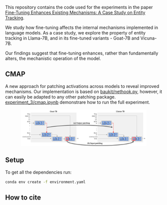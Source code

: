 This repository contains the code used for the experiments in the paper [Fine-Tuning Enhances Existing Mechanisms: A Case Study on Entity Tracking]().

We study how fine-tuning affects the internal mechanisms implemented in language models. As a case study, we explore the property of entity tracking in Llama-7B, and in its fine-tuned variants - Goat-7B and Vicuna-7B.

Our findings suggest that fine-tuning enhances, rather than fundamentally alters, the mechanistic operation of the model.

## CMAP
A new approach for patching activations across models to reveal improved mechanisms.
Our implementation is based on [baukit/nethook.py](baukit/nethook.py), however, it can easily be adapted to any other patching package.
[experiment_3/cmap.ipynb](experiment_3/cmap.ipynb) demonstrare how to run the full experiment.

<p align="center">
<img src="cmap_vis.png" style="width:80%;"/>
</p>

## Setup

To get all the dependencies run:
```bash
conda env create -f environment.yaml
```
## How to cite
